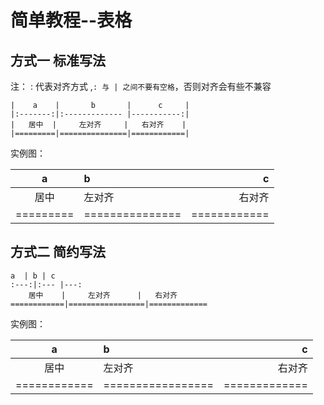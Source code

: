 # 简单教程--表格

## 方式一 标准写法
注： : 代表对齐方式 ,`: 与 | 之间不要有空格`，否则对齐会有些不兼容
```
|    a    |       b       |      c     |
|:-------:|:------------- |-----------:|
|   居中  |     左对齐     |   右对齐    |
|=========|===============|============|
```

实例图：

|    a    |       b       |      c     |
|:-------:|:------------- |-----------:|
|   居中  |     左对齐     |   右对齐    |
|=========|===============|============|


## 方式二 简约写法
```
a  | b | c  
:---:|:--- |---:
    居中    |     左对齐      |   右对齐    
============|=================|=============
```
实例图：

a  | b | c  
:---:|:--- |---:
    居中    |     左对齐      |   右对齐    
============|=================|=============
